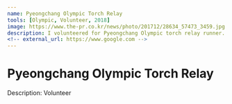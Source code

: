 ```yaml
---
name: Pyeongchang Olympic Torch Relay
tools: [Olympic, Volunteer, 2018]
image: https://www.the-pr.co.kr/news/photo/201712/28634_57473_3459.jpg
description: I volunteered for Pyeongchang Olympic torch relay runner.
<!-- external_url: https://www.google.com -->
---
```


# Pyeongchang Olympic Torch Relay

Description: Volunteer <br>